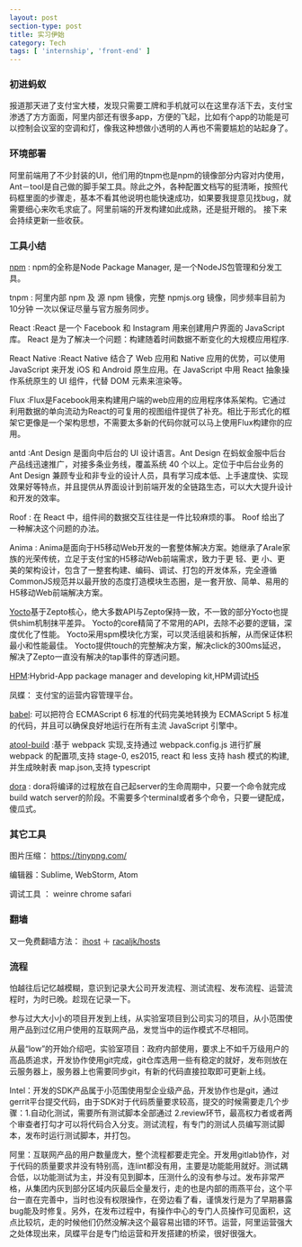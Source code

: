 ```yaml
---
layout: post
section-type: post
title: 实习伊始
category: Tech
tags: [ 'internship', 'front-end' ]
---
```


### 初进蚂蚁
报道那天进了支付宝大楼，发现只需要工牌和手机就可以在这里存活下去，支付宝渗透了方方面面，阿里内部还有很多app，方便的飞起，比如有个app的功能是可以控制会议室的空调和灯，像我这种想做小透明的人再也不需要尴尬的站起身了。

### 环境部署
阿里前端用了不少封装的UI，他们用的tnpm也是npm的镜像部分内容对内使用，Ant－tool是自己做的脚手架工具。除此之外，各种配置文档写的挺清晰，按照代码框里面的步骤走，基本不看其他说明也能快速成功，如果要我提意见找bug，就需要细心来吹毛求疵了。阿里前端的开发构建如此成熟，还是挺开眼的。
接下来会持续更新一些收获。

### 工具小结
[npm](https://www.npmjs.com/) : npm的全称是Node Package Manager, 是一个NodeJS包管理和分发工具。

tnpm : 阿里内部 npm 及 源 npm 镜像，完整 npmjs.org 镜像，同步频率目前为 10分钟 一次以保证尽量与官方服务同步。

React :React 是一个 Facebook 和 Instagram 用来创建用户界面的 JavaScript 库。 React 是为了解决一个问题：构建随着时间数据不断变化的大规模应用程序.

React Native :React Native 结合了 Web 应用和 Native 应用的优势，可以使用 JavaScript 来开发 iOS 和 Android 原生应用。在 JavaScript 中用 React 抽象操作系统原生的 UI 组件，代替 DOM 元素来渲染等。

Flux :Flux是Facebook用来构建用户端的web应用的应用程序体系架构。它通过利用数据的单向流动为React的可复用的视图组件提供了补充。相比于形式化的框架它更像是一个架构思想，不需要太多新的代码你就可以马上使用Flux构建你的应用。

antd :Ant Design 是面向中后台的 UI 设计语言。Ant Design 在蚂蚁金服中后台产品线迅速推广，对接多条业务线，覆盖系统 40 个以上。定位于中后台业务的 Ant Design 兼顾专业和非专业的设计人员，具有学习成本低、上手速度快、实现效果好等特点，并且提供从界面设计到前端开发的全链路生态，可以大大提升设计和开发的效率。

Roof : 在 React 中，组件间的数据交互往往是一件比较麻烦的事。
Roof 给出了一种解决这个问题的办法。

Anima : Anima是面向于H5移动Web开发的一套整体解决方案。她继承了Arale家族的光荣传统，立足于支付宝的H5移动Web前端需求，致力于更 轻、更 小、更 美的架构设计，包含了一整套构建、编码、调试、打包的开发体系，完全遵循CommonJS规范并以最开放的态度打造模块生态圈，是一套开放、简单、易用的H5移动Web前端解决方案。

[Yocto](http://gitlab.alibaba-inc.com/animajs/yocto)基于Zepto核心，绝大多数API与Zepto保持一致，不一致的部分Yocto也提供shim机制抹平差异。
Yocto的core精简了不常用的API，去除不必要的逻辑，深度优化了性能。
Yocto采用spm模块化方案，可以灵活组装和拆解，从而保证体积最小和性能最佳。
Yocto提供touch的完整解决方案，解决click的300ms延迟，解决了Zepto一直没有解决的tap事件的穿透问题。

[HPM](http://hpm.h5.alipay.net/):Hybrid-App package manager and developing kit,HPM调试[H5](http://h5.alipay.net/portal/article/151)

凤蝶： 支付宝的运营内容管理平台。

[babel](https://babeljs.io/): 可以把符合 ECMAScript 6 标准的代码完美地转换为 ECMAScript 5 标准的代码，并且可以确保良好地运行在所有主流 JavaScript 引擎中。

[atool-build](https://github.com/ant-tool/atool-build) :基于 webpack 实现,支持通过 webpack.config.js 进行扩展 webpack 的配置项,支持 stage-0, es2015, react 和 less
支持 hash 模式的构建, 并生成映射表 map.json,支持 typescript

[dora](https://github.com/dora-js/dora) : dora将编译的过程放在自己起server的生命周期中，只要一个命令就完成build watch server的阶段。不需要多个terminal或者多个命令，只要一键配成，傻瓜式。

### 其它工具
图片压缩： <https://tinypng.com/>

编辑器：Sublime, WebStorm, Atom

调试工具 ： weinre chrome safari

### 翻墙
又一免费翻墙方法：
[ihost](http://ihost.alibaba.net/) ＋ [racaljk/hosts](https://github.com/racaljk/hosts)

### 流程
怕越往后记忆越模糊，意识到记录大公司开发流程、测试流程、发布流程、运营流程时，为时已晚。趁现在记录一下。

参与过大大小小的项目开发到上线，从实验室项目到公司实习的项目，从小范围使用产品到过亿用户使用的互联网产品，发觉当中的运作模式不尽相同。

从最“low”的开始介绍吧，实验室项目：政府内部使用，要求上不如千万级用户的高品质追求，开发协作使用git完成，git仓库选用一些有稳定的就好，发布则放在云服务器上，服务器上也需要同步git，有新的代码直接拉取即可更新上线。

Intel：开发的SDK产品属于小范围使用型企业级产品，开发协作也是git，通过gerrit平台提交代码，由于SDK对于代码质量要求较高，提交的时候需要走几个步骤：1.自动化测试，需要所有测试脚本全部通过 2.review环节，最高权力者或者两个审查者打勾才可以将代码合入分支。测试流程，有专门的测试人员编写测试脚本，发布时运行测试脚本，并打包。

阿里：互联网产品的用户数量庞大，整个流程都要走完全。开发用gitlab协作，对于代码的质量要求并没有特别高，连lint都没有用，主要是功能能用就好。测试耦合低，以功能测试为主，并没有见到脚本，压测什么的没有参与过。发布非常严格，从集团内灰到部分区域内灰最后全量发行，走的也是内部的雨燕平台，这个平台一直在完善中，当时也没有权限操作，在旁边看了看，谨慎发行是为了早期暴露bug能及时修复。另外，在发布过程中，有操作中心的专门人员操作可见面积，这点比较坑，走的时候他们仍然没解决这个最容易出错的环节。运营，阿里运营强大之处体现出来，凤蝶平台是专门给运营和开发搭建的桥梁，很好很强大。




